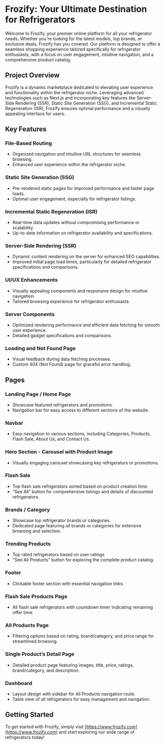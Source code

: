 # Frozify: Your Ultimate Destination for Refrigerators

Welcome to Frozify, your premier online platform for all your refrigerator needs. Whether you're looking for the latest models, top brands, or exclusive deals, Frozify has you covered. Our platform is designed to offer a seamless shopping experience tailored specifically for refrigerator enthusiasts, with a focus on user engagement, intuitive navigation, and a comprehensive product catalog.

## Project Overview

Frozify is a dynamic marketplace dedicated to elevating user experience and functionality within the refrigerator niche. Leveraging advanced technologies such as Next.js and incorporating key features like Server-Side Rendering (SSR), Static Site Generation (SSG), and Incremental Static Regeneration (ISR), Frozify ensures optimal performance and a visually appealing interface for users.

## Key Features

### File-Based Routing

- Organized navigation and intuitive URL structures for seamless browsing.
- Enhanced user experience within the refrigerator niche.

### Static Site Generation (SSG)

- Pre-rendered static pages for improved performance and faster page loads.
- Optimal user engagement, especially for refrigerator listings.

### Incremental Static Regeneration (ISR)

- Real-time data updates without compromising performance or scalability.
- Up-to-date information on refrigerator availability and specifications.

### Server-Side Rendering (SSR)

- Dynamic content rendering on the server for enhanced SEO capabilities.
- Improved initial page load times, particularly for detailed refrigerator specifications and comparisons.

### UI/UX Enhancements

- Visually appealing components and responsive design for intuitive navigation.
- Tailored browsing experience for refrigerator enthusiasts.

### Server Components

- Optimized rendering performance and efficient data fetching for smooth user experience.
- Detailed gadget specifications and comparisons.

### Loading and Not Found Page

- Visual feedback during data fetching processes.
- Custom 404 (Not Found) page for graceful error handling.

## Pages

### Landing Page / Home Page

- Showcase featured refrigerators and promotions.
- Navigation bar for easy access to different sections of the website.

### Navbar

- Easy navigation to various sections, including Categories, Products, Flash Sale, About Us, and Contact Us.

### Hero Section - Carousel with Product Image

- Visually engaging carousel showcasing key refrigerators or promotions.

### Flash Sale

- Top flash sale refrigerators sorted based on product creation time.
- "See All" button for comprehensive listings and details of discounted refrigerators.

### Brands / Category

- Showcase top refrigerator brands or categories.
- Dedicated page featuring all brands or categories for extensive browsing and selection.

### Trending Products

- Top rated refrigerators based on user ratings.
- "See All Products" button for exploring the complete product catalog.

### Footer

- Clickable footer section with essential navigation links.

### Flash Sale Products Page

- All flash sale refrigerators with countdown timer indicating remaining offer time.

### All Products Page

- Filtering options based on rating, brand/category, and price range for streamlined browsing.

### Single Product’s Detail Page

- Detailed product page featuring images, title, price, ratings, brand/category, and description.

### Dashboard

- Layout design with sidebar for All Products navigation route.
- Table view of all refrigerators for easy management and navigation.

## Getting Started

To get started with Frozify, simply visit [https://www.frozify.com](https://www.frozify.com) and start exploring our wide range of refrigerators today!
